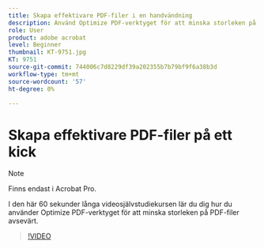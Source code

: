 ```yaml
---
title: Skapa effektivare PDF-filer i en handvändning
description: Använd Optimize PDF-verktyget för att minska storleken på PDF-filer avsevärt
role: User
product: adobe acrobat
level: Beginner
thumbnail: KT-9751.jpg
KT: 9751
source-git-commit: 744006c7d8229df39a202355b7b79bf9f6a38b3d
workflow-type: tm+mt
source-wordcount: '57'
ht-degree: 0%

---
```


# Skapa effektivare PDF-filer på ett kick

>[!NOTE]
>
>Finns endast i Acrobat Pro.

I den här 60 sekunder långa videosjälvstudiekursen lär du dig hur du använder Optimize PDF-verktyget för att minska storleken på PDF-filer avsevärt.

>[!VIDEO](https://video.tv.adobe.com/v/340077?hidetitle=true)
